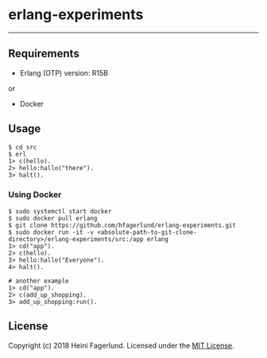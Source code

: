 # erlang-experiments

- - -

## Requirements

* Erlang (OTP) version: R15B

or

* Docker

## Usage

```
$ cd src
$ erl
1> c(hello).
2> hello:hallo("there").
3> halt().

```

### Using Docker

```
$ sudo systemctl start docker
$ sudo docker pull erlang
$ git clone https://github.com/hfagerlund/erlang-experiments.git
$ sudo docker run -it -v <absolute-path-to-git-clone-directory>/erlang-experiments/src:/app erlang
1> cd("app").
2> c(hello).
3> hello:hallo("Everyone").
4> halt().

# another example
1> cd("app").
2> c(add_up_shopping).
3> add_up_shopping:run().
```

## License
Copyright (c) 2018 Heini Fagerlund. Licensed under the [MIT License](https://github.com/hfagerlund/erlang-experiments/blob/master/LICENSE).

